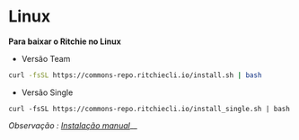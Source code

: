 # Linux

**Para baixar o Ritchie no Linux**

* Versão Team 

```bash
curl -fsSL https://commons-repo.ritchiecli.io/install.sh | bash
```

* Versão Single

```text
curl -fsSL https://commons-repo.ritchiecli.io/install_single.sh | bash
```

_Observação :_ [_Instalação manual_](https://docs.ritchiecli.io/v/doc-portuguese/primeiros-passos-1/instalacao-do-ritchie/instalacao-manual)\_\_

